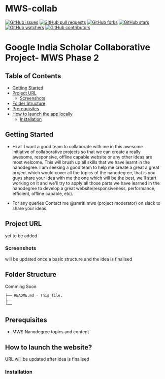 # MWS-collab
[![GitHub issues](https://img.shields.io/github/issues/Google-India-Scholars-Official/fend-track-fend-grow-together.svg)](https://github.com/Google-India-Scholars-Official/fend-track-fend-grow-together/issues)
[![GitHub pull requests](https://img.shields.io/github/issues-pr/Google-India-Scholars-Official/fend-track-fend-grow-together.svg)](https://github.com/Google-India-Scholars-Official/fend-track-fend-grow-together/pulls)
[![GitHub forks](https://img.shields.io/github/forks/Google-India-Scholars-Official/fend-track-fend-grow-together.svg?style=social&label=Fork)](https://github.com/Google-India-Scholars-Official/fend-track-fend-grow-together/network)
[![GitHub stars](https://img.shields.io/github/stars/Google-India-Scholars-Official/fend-track-fend-grow-together.svg?style=social&label=Stars)](https://github.com/Google-India-Scholars-Official/fend-track-fend-grow-together/stargazers)
[![GitHub watchers](https://img.shields.io/github/watchers/Google-India-Scholars-Official/fend-track-fend-grow-together.svg?style=social&label=Watch)](https://github.com/Google-India-Scholars-Official/fend-track-fend-grow-together/watchers)
[![GitHub contributors](https://img.shields.io/github/contributors/Google-India-Scholars-Official/fend-track-fend-grow-together.svg)](https://github.com/Google-India-Scholars-Official/fend-track-fend-grow-together/graphs/contributors)

# Google India Scholar Collaborative Project- MWS Phase 2

## Table of Contents

- [Getting Started](#getting-started)
- [Project URL](#project-url)
  - [Screenshots](#screenshots)
- [Folder Structure](#folder-structure)
- [Prerequisites](#prerequisites)
- [How to launch the app locally](#how-to-launch-the-project)
  - [Installation](#installation)


## Getting Started
- Hi all I want a good team to collaborate with me in this awesome initiative of collaborative projects so that we can create a really awesome, responsive, offline capable website or any other ideas are most welcome. This will brush up all skills that we have learnt in the nanodegree. I am seeking a good team to help me create a great a great project which would cover all the topics of the nanodegree, that is you guys share your idea with me the one which will be the best, we'll start working on it and we'll try to apply all those parts we have learned in the nanodegree to develop a great website(responsiveness, performance, efficient, offline capable, etc).

- For any queries Contact me @smriti.mws (project moderator) on slack to share your ideas


## Project URL
yet to be added

### Screenshots
will be updated once a basic structure and the idea is finalised

## Folder Structure
Comming Soon
```bash
├── README.md - This file.
├── 
└── 
```

## Prerequisites
* MWS Nanodegree topics and content

## How to launch the website?
URL will be updated after idea is finalised
### Installation

